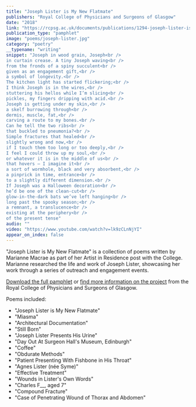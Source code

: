 ```yaml
---
title: "Joseph Lister is My New Flatmate"
publishers: "Royal College of Physicians and Surgeons of Glasgow"
date: "2018"
link: "https://rcpsg.ac.uk/documents/publications/1294-joseph-lister-is-my-new-flatmate/file"
publication_type: "pamphlet"
image: "poems/joseph-lister.jpg"
category: "poetry"
__typename: "writing"
snippet: "Joseph in wood grain, Joseph<br />
in curtain crease. A tiny Joseph waving<br />
from the fronds of a spiny succulent<br />
given as an engagement gift,<br />
a symbol of longevity.<br />
The kitchen light has started flickering;<br />
I think Joseph is in the wires,<br />
stuttering his hellos while I’m slicing<br />
pickles, my fingers dripping with acid.<br />
Joseph is getting under my skin,<br />
a skelf burrowing through<br />
dermis, muscle, fat,<br />
carving a route to my bones.<br />
Can he tell the two ribs<br />
that buckled to pneumonia?<br />
Simple fractures that healed<br />
slightly wrong and now,<br />
if I touch them too long or too deeply,<br />
I feel I could throw up my soul,<br />
or whatever it is in the middle of us<br />
that hovers – I imagine it<br />
a sort of wormhole, black and very absorbent,<br />
a pinprick in time, entrance<br />
to a slightly different dimension.<br />
If Joseph was a Halloween decoration<br />
he’d be one of the clean-cut<br />
glow-in-the-dark bats we’ve left hanging<br />
long past the spooky season;<br />
a remnant, a translucence<br />
existing at the periphery<br />
of the present tense"
audio: ""
video: "https://www.youtube.com/watch?v=lk9zCLnNjYI"
appear_on_index: false
---
```

"Joseph Lister is My New Flatmate" is a collection of poems written by Marianne Macrae as part of her Artist in Residence post with the College. Marianne researched the life and work of Joseph Lister, showcasing her work through a series of outreach and engagement events.

[Download the full pamphlet](https://rcpsg.ac.uk/documents/publications/1294-joseph-lister-is-my-new-flatmate/file) or [find more information on the project](https://heritage.rcpsg.ac.uk/items/show/1529) from the Royal College of Physicians and Surgeons of Glasgow.





Poems included:
- "Joseph Lister is My New Flatmate"
- "Miasma"
- "Architectural Documentation"
- "Still Born" 
- "Joseph Lister Presents His Urine"
- "Day Out At Surgeon Hall's Museum, Edinburgh"
- "Coffee"
- "Obdurate Methods"
- "Patient Presenting With Fishbone in His Throat"
- "Agnes Lister (née Syme)"
- "Effective Treatment"
- "Wounds in Lister's Own Words"
- "Charles F__, aged 7"
- "Compound Fracture"
- "Case of Penetrating Wound of Thorax and Abdomen"